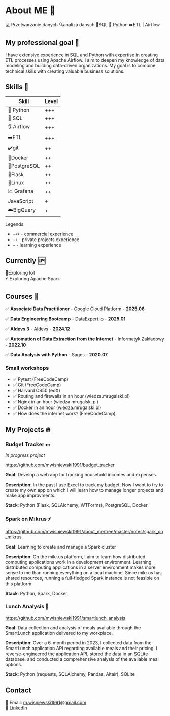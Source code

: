 # About ME  🙋
💻 Przetwarzanie danych 🔍analiza danych 🧮SQL 🐍 Python ➡️ETL | Airflow

## My professional goal 🎯
I have extensive experience in SQL and Python with expertise in creating ETL processes using Apache Airflow.
I aim to deepen my knowledge of data modeling and building data-driven organizations. My goal is to combine technical skills with creating valuable business solutions.

## Skills 🔨
| Skill        | Level |
| ----------   | ----- |
| 🐍 Python    | +++   |
| 🧮 SQL       | +++   |
| 🔃 Airflow   | +++   |
| ➡️ETL        | +++   |
| ✔️git        | ++    |
| 🐳Docker     | ++    |
| 🐘PostgreSQL | ++    |
| 📃Flask      | ++    |
| 🐧Linux      | ++    |
| 📈 Grafana   | ++    |
| JavaScript   | +     |
| ☁️BigQuery   | +     |




Legends:
- `+++` - commercial experience
- `++`  - private projects experience
- `+`   - learning experience

## Currently 🆙
📱Exploring IoT <br/>
⚡ Exploring Apache Spark 


## Courses 📂
 ✅ **Associate Data Practitioner** - Google Cloud Platform - **2025.06**

 ✅ **Data Engineering Bootcamp** - DataExpert.io - **2025.01**

 ✅ **AIdevs 3** - AIdevs - **2024.12** 

 ✅ **Automation of Data Extraction from the Internet** - Informatyk Zakładowy - **2022.10**

 ✅ **Data Analysis with Python** - Sages - **2020.07**  

### Small workshops
- ✅ Pytest (FreeCodeCamp)
- ✅ Git (FreeCodeCamp)
- ✅ Harvard CS50 (edX)
- ✅ Routing and firewalls in an hour (wiedza.mrugalski.pl)
- ✅ Nginx in an hour (wiedza.mrugalski.pl)
- ✅ Docker in an hour (wiedza.mrugalski.pl)
- ✅ How does the internet work? (FreeCodeCamp)


## My Projects 🔥

### Budget Tracker 💵
*In progress project*

https://github.com/mwisniewski1991/budget_tracker

**Goal**: Develop a web app for tracking household incomes and expenses.

**Description**: 
In the past I use Excel to track my budget. Now I want to try to create my own app on which I will learn how to manage longer projects and make app improvments.

**Stack**: Python (Flask, SQLAlchemy, WTForms), PostgreSQL, Docker


### Spark on Mikrus ⚡

https://github.com/mwisniewski1991/about_me/tree/master/notes/spark_on_mikrus

**Goal**: Learning to create and manage a Spark cluster

**Description**: 
On the mikr.us platform, I aim to learn how distributed computing applications work in a development environment. Learning distributed computing applications in a server environment makes more sense to me than running everything on a local machine. Since mikr.us has shared resources, running a full-fledged Spark instance is not feasible on this platform.

**Stack**: Python, Spark, Docker


### Lunch Analysis 🍎

https://github.com/mwisniewski1991/smartlunch_analysis

**Goal**: Data collection and analysis of meals available through the SmartLunch application delivered to my workplace.

**Description**: 
Over a 6-month period in 2023, I collected data from the SmartLunch application API regarding available meals and their pricing. I reverse-engineered the application API, stored the data in an SQLite database, and conducted a comprehensive analysis of the available meal options.

**Stack**: Python (requests, SQLAlchemy, Pandas, Altair), SQLite



## Contact 
📧 Email: m.wisniewski1991@gmail.com <br/>
🔗 [LinkedIn](https://www.linkedin.com/in/mwisniewski1991)
